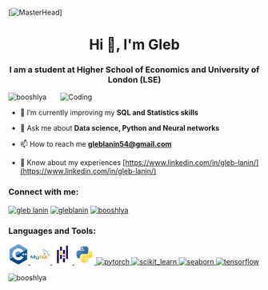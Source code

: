 [![MasterHead](https://www.alura.com.br/artigos/como-criar-um-readme-para-seu-perfil-github)]

<h1 align="center">Hi 👋, I'm Gleb</h1>
<h3 align="center">I am a student at Higher School of Economics and University of London (LSE)</h3>
<img align="right" alt="Coding" width="400" src="https://i0.wp.com/i.pinimg.com/originals/f1/e7/34/f1e734f9cade86fe737a9aa404ad5677.gif?resize=650,400">

<p align="left"> <img src="https://komarev.com/ghpvc/?username=booshlya&label=Profile%20views&color=0e75b6&style=flat" alt="booshlya" /> </p>

- 🌱 I’m currently improving my **SQL and Statistics skills**

- 💬 Ask me about **Data science, Python and Neural networks**

- 📫 How to reach me **gleblanin54@gmail.com**

- 📄 Know about my experiences [https://www.linkedin.com/in/gleb-lanin/](https://www.linkedin.com/in/gleb-lanin/)

<h3 align="left">Connect with me:</h3>
<p align="left">
<a href="https://linkedin.com/in/gleb lanin" target="blank"><img align="center" src="https://raw.githubusercontent.com/rahuldkjain/github-profile-readme-generator/master/src/images/icons/Social/linked-in-alt.svg" alt="gleb lanin" height="30" width="40" /></a>
<a href="https://kaggle.com/gleblanin" target="blank"><img align="center" src="https://raw.githubusercontent.com/rahuldkjain/github-profile-readme-generator/master/src/images/icons/Social/kaggle.svg" alt="gleblanin" height="30" width="40" /></a>
<a href="https://instagram.com/booshlya" target="blank"><img align="center" src="https://raw.githubusercontent.com/rahuldkjain/github-profile-readme-generator/master/src/images/icons/Social/instagram.svg" alt="booshlya" height="30" width="40" /></a>
</p>

<h3 align="left">Languages and Tools:</h3>
<p align="left"> <a href="https://www.w3schools.com/cpp/" target="_blank" rel="noreferrer"> <img src="https://raw.githubusercontent.com/devicons/devicon/master/icons/cplusplus/cplusplus-original.svg" alt="cplusplus" width="40" height="40"/> </a> <a href="https://www.mysql.com/" target="_blank" rel="noreferrer"> <img src="https://raw.githubusercontent.com/devicons/devicon/master/icons/mysql/mysql-original-wordmark.svg" alt="mysql" width="40" height="40"/> </a> <a href="https://pandas.pydata.org/" target="_blank" rel="noreferrer"> <img src="https://raw.githubusercontent.com/devicons/devicon/2ae2a900d2f041da66e950e4d48052658d850630/icons/pandas/pandas-original.svg" alt="pandas" width="40" height="40"/> </a> <a href="https://www.python.org" target="_blank" rel="noreferrer"> <img src="https://raw.githubusercontent.com/devicons/devicon/master/icons/python/python-original.svg" alt="python" width="40" height="40"/> </a> <a href="https://pytorch.org/" target="_blank" rel="noreferrer"> <img src="https://www.vectorlogo.zone/logos/pytorch/pytorch-icon.svg" alt="pytorch" width="40" height="40"/> </a> <a href="https://scikit-learn.org/" target="_blank" rel="noreferrer"> <img src="https://upload.wikimedia.org/wikipedia/commons/0/05/Scikit_learn_logo_small.svg" alt="scikit_learn" width="40" height="40"/> </a> <a href="https://seaborn.pydata.org/" target="_blank" rel="noreferrer"> <img src="https://seaborn.pydata.org/_images/logo-mark-lightbg.svg" alt="seaborn" width="40" height="40"/> </a> <a href="https://www.tensorflow.org" target="_blank" rel="noreferrer"> <img src="https://www.vectorlogo.zone/logos/tensorflow/tensorflow-icon.svg" alt="tensorflow" width="40" height="40"/> </a> </p>

<p><img align="center" src="https://github-readme-stats.vercel.app/api/top-langs?username=booshlya&show_icons=true&locale=en&layout=compact" alt="booshlya" /></p>
